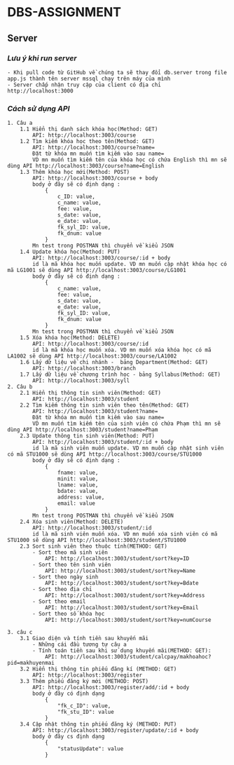 # DBS-ASSIGNMENT

## Server
### *Lưu ý khi run server*
    - Khi pull code từ GitHub về chúng ta sẽ thay đổi db.server trong file app.js thành tên server mssql chạy trên máy của mình
    - Server chấp nhận truy cập của client có địa chỉ http://localhost:3000
### *Cách sử dụng API*
    1. Câu a
        1.1 Hiển thị danh sách khóa học(Method: GET)
            API: http://localhost:3003/course
        1.2 Tìm kiếm khóa học theo tên(Method: GET) 
            API: http://localhost:3003/course?name=
            Đặt từ khóa mn muốn tìm kiếm vào sau name=
            VD mn muốn tìm kiếm tên của khóa học có chứa English thì mn sẽ dùng API http://localhost:3003/course?name=English
        1.3 Thêm khóa học mới(Method: POST)
            API: http://localhost:3003/course + body
            body ở đây sẽ có định dạng : 
                {
                    c_ID: value,
                    c_name: value,
                    fee: value,
                    s_date: value,
                    e_date: value,
                    fk_syl_ID: value,
                    fk_dnum: value
                }
            Mn test trong POSTMAN thì chuyển về kiểu JSON
        1.4 Update khóa học(Method: PUT) 
            API: http://localhost:3003/course/:id + body
            id là mã khóa học muốn update. VD mn muốn cập nhật khóa học có mã LG1001 sẽ dùng API http://localhost:3003/course/LG1001
            body ở đây sẽ có định dạng : 
                {
                    c_name: value,
                    fee: value,
                    s_date: value,
                    e_date: value,
                    fk_syl_ID: value,
                    fk_dnum: value
                }
            Mn test trong POSTMAN thì chuyển về kiểu JSON
        1.5 Xóa khóa học(Method: DELETE)
            API: http://localhost:3003/course/:id 
            id là mã khóa học muốn xóa. VD mn muốn xóa khóa học có mã LA1002 sẽ dùng API http://localhost:3003/course/LA1002
        1.6 Lấy dữ liệu về chi nhánh -  bảng Department(Method: GET)
            API: http://localhost:3003/branch
        1.7 Lấy dữ liệu về chương trình học - bảng Syllabus(Method: GET)
            API: http://localhost:3003/syll
    2. Câu b
        2.1 Hiển thị thông tin sinh viên(Method: GET)
            API: http://localhost:3003/student
        2.2 Tìm kiếm thông tin sinh viên theo tên(Method: GET)
            API: http://localhost:3003/student?name=
            Đặt từ khóa mn muốn tìm kiếm vào sau name=
            VD mn muốn tìm kiếm tên của sinh viên có chứa Phạm thì mn sẽ dùng API http://localhost:3003/student?name=Phạm
        2.3 Update thông tin sinh viên(Method: PUT)
            API: http://localhost:3003/student/:id + body
            id là mã sinh viên muốn update. VD mn muốn cập nhật sinh viên có mã STU1000 sẽ dùng API http://localhost:3003/course/STU1000
            body ở đây sẽ có định dạng : 
                {
                    fname: value,
                    minit: value,
                    lname: value,
                    bdate: value,
                    address: value,
                    email: value
                }
            Mn test trong POSTMAN thì chuyển về kiểu JSON
        2.4 Xóa sinh viên(Method: DELETE)
            API: http://localhost:3003/student/:id
            id là mã sinh viên muốn xóa. VD mn muốn xóa sinh viên có mã STU1000 sẽ dùng API http://localhost:3003/student/STU1000
        2.3 Sort sinh viên theo thuộc tính(METHOD: GET)
            - Sort theo mã sinh viên
                API: http://localhost:3003/student/sort?key=ID
            - Sort theo tên sinh viên
                API: http://localhost:3003/student/sort?key=Name
            - Sort theo ngày sinh
                API: http://localhost:3003/student/sort?key=Bdate
            - Sort theo địa chỉ
                API: http://localhost:3003/student/sort?key=Address
            - Sort theo email
                API: http://localhost:3003/student/sort?key=Email
            - Sort theo số khóa học
                API: http://localhost:3003/student/sort?key=numCourse

    3. câu c
        3.1 Giao diện và tính tiền sau khuyến mãi
            - Những cái đầu tương tự câu a
            - Tính toán tiền sau khi sử dụng khuyến mãi(METHOD: GET):
                API: http://localhost:3003/student/calcpay/makhoahoc?pid=makhuyenmai
        3.2 Hiển thị thông tin phiếu đăng kí (METHOD: GET)
            API: http://localhost:3003/register
        3.3 Thêm phiếu đăng ký mới (METHOD: POST)
            API: http://localhost:3003/register/add/:id + body
            body ở đây có định dạng
                {
                    "fk_c_ID": value,
                    "fk_stu_ID": value
                }
        3.4 Cập nhật thông tin phiếu đăng ký (METHOD: PUT)
            API: http://localhost:3003/register/update/:id + body
            body ở đây cs định dạng
                {
                    "statusUpdate": value
                }

        
